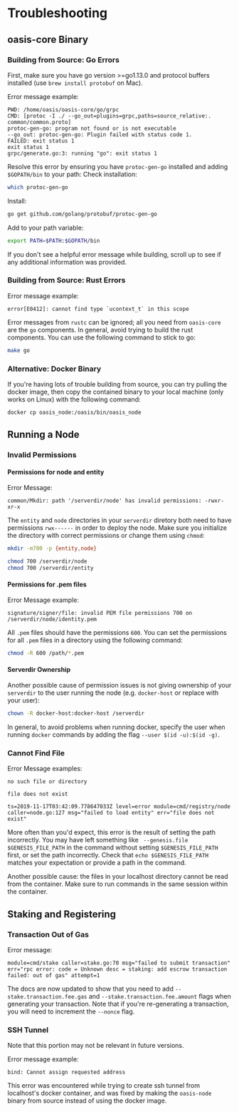 # Troubleshooting

## oasis-core Binary

### Building from Source: Go Errors

First, make sure you have go version >=go1.13.0 and protocol buffers installed (use `brew install protobuf` on Mac).

Error message example:
```
PWD: /home/oasis/oasis-core/go/grpc
CMD: [protoc -I ./ --go_out=plugins=grpc,paths=source_relative:. common/common.proto]
protoc-gen-go: program not found or is not executable
--go_out: protoc-gen-go: Plugin failed with status code 1.
FAILED: exit status 1
exit status 1
grpc/generate.go:3: running "go": exit status 1
```
Resolve this error by ensuring you have `protoc-gen-go` installed and adding `$GOPATH/bin` to your path:
Check installation:
```bash
which protoc-gen-go
```
Install:
```bash
go get github.com/golang/protobuf/protoc-gen-go
```
Add to your path variable:
```bash
export PATH=$PATH:$GOPATH/bin
```

If you don't see a helpful error message while building, scroll up to see if any additional information was provided.

### Building from Source: Rust Errors

Error message example:
```
error[E0412]: cannot find type `ucontext_t` in this scope
```

Error messages from `rustc` can be ignored; all you need from `oasis-core` are the `go` components. In general, avoid trying to build the rust components.
You can use the following command to stick to go:
```bash
make go
```

### Alternative: Docker Binary

If you're having lots of trouble building from source, you can try pulling the docker image, then copy the contained binary to your local machine (only works on Linux) with the following command:

```bash
docker cp oasis_node:/oasis/bin/oasis_node
```

## Running a Node

### Invalid Permissions

#### Permissions for node and entity
Error Message:
```
common/Mkdir: path '/serverdir/node' has invalid permissions: -rwxr-xr-x
```
The `entity` and `node` directories in your `serverdir` diretory both need to have permissions `rwx------` in order to deploy the node.
Make sure you initialize the directory with correct permissions or change them using `chmod`:
```bash
mkdir -m700 -p {entity,node}
```
```bash
chmod 700 /serverdir/node
chmod 700 /serverdir/entity
```

#### Permissions for .pem files
Error Message example:
```
signature/signer/file: invalid PEM file permissions 700 on /serverdir/node/identity.pem
```
All `.pem` files should have the permissions `600`.
You can set the permissions for all `.pem` files in a directory using the following command:
```bash
chmod -R 600 /path/*.pem
```

#### Serverdir Ownership

Another possible cause of permission issues is not giving ownership of your `serverdir` to the user running the node (e.g. `docker-host` or replace with your user):

```bash
chown -R docker-host:docker-host /serverdir
```

In general, to avoid problems when running docker, specify the user when running `docker` commands by adding the flag `--user $(id -u):$(id -g)`.

### Cannot Find File

Error Message examples:

`no such file or directory`

`file does not exist`
```
ts=2019-11-17T03:42:09.778647033Z level=error module=cmd/registry/node caller=node.go:127 msg="failed to load entity" err="file does not exist"
```

More often than you'd expect, this error is the result of setting the path incorrectly.
You may have left something like ` --genesis.file $GENESIS_FILE_PATH` in the command without setting `$GENESIS_FILE_PATH` first, or set the path incorrectly.
Check that `echo $GENESIS_FILE_PATH` matches your expectation or provide a path in the command.

Another possible cause: the files in your localhost directory cannot be read from the container. Make sure to run commands in the same session within the container.

## Staking and Registering

### Transaction Out of Gas

Error message:
```
module=cmd/stake caller=stake.go:70 msg="failed to submit transaction" err="rpc error: code = Unknown desc = staking: add escrow transaction failed: out of gas" attempt=1
```
The docs are now updated to show that you need to add `--stake.transaction.fee.gas` and `--stake.transaction.fee.amount` flags when generating your transaction. Note that if you're re-generating a transaction, you will need to increment the `--nonce` flag.

### SSH Tunnel

Note that this portion may not be relevant in future versions.

Error message example:
```
bind: Cannot assign requested address
```
This error was encountered while trying to create ssh tunnel from localhost's docker container, and was fixed by making the `oasis-node` binary from source instead of using the docker image.
